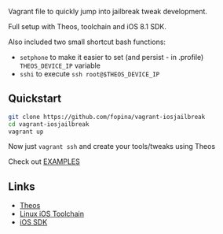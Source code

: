 Vagrant file to quickly jump into jailbreak tweak development.

Full setup with Theos, toolchain and iOS 8.1 SDK.

Also included two small shortcut bash functions:

* `setphone` to make it easier to set (and persist - in .profile) `THEOS_DEVICE_IP` variable
* `sshi` to execute `ssh root@$THEOS_DEVICE_IP`

Quickstart
----------

```bash
git clone https://github.com/fopina/vagrant-iosjailbreak
cd vagrant-iosjailbreak
vagrant up
```

Now just `vagrant ssh` and create your tools/tweaks using Theos

Check out [EXAMPLES](EXAMPLES.md)

Links
-----
* [Theos]( http://iphonedevwiki.net/index.php/Theos/Setup#On_Mac_OS_X_or_Linux)
* [Linux iOS Toolchain](https://github.com/tpoechtrager/cctools-port/)
* [iOS SDK](http://iphone.howett.net/sdks/)
